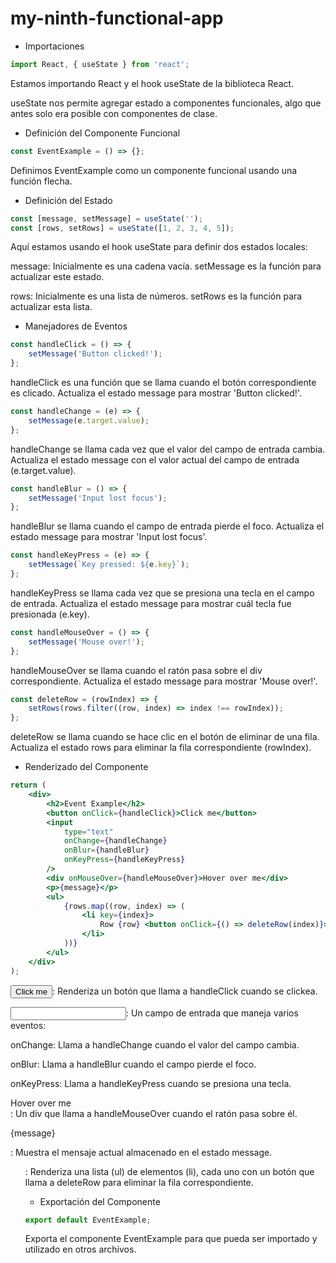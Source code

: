 # my-ninth-functional-app

-   Importaciones

```jsx
import React, { useState } from 'react';
```

Estamos importando React y el hook useState de la biblioteca React.

useState nos permite agregar estado a componentes funcionales, algo que antes solo era posible con componentes de clase.

-   Definición del Componente Funcional

```jsx
const EventExample = () => {};
```

Definimos EventExample como un componente funcional usando una función flecha.

-   Definición del Estado

```jsx
const [message, setMessage] = useState('');
const [rows, setRows] = useState([1, 2, 3, 4, 5]);
```

Aquí estamos usando el hook useState para definir dos estados locales:

message: Inicialmente es una cadena vacía. setMessage es la función para actualizar este estado.

rows: Inicialmente es una lista de números. setRows es la función para actualizar esta lista.

-   Manejadores de Eventos

```jsx
const handleClick = () => {
	setMessage('Button clicked!');
};
```

handleClick es una función que se llama cuando el botón correspondiente es clicado. Actualiza el estado message para mostrar 'Button clicked!'.

```jsx
const handleChange = (e) => {
	setMessage(e.target.value);
};
```

handleChange se llama cada vez que el valor del campo de entrada cambia. Actualiza el estado message con el valor actual del campo de entrada (e.target.value).

```jsx
const handleBlur = () => {
	setMessage('Input lost focus');
};
```

handleBlur se llama cuando el campo de entrada pierde el foco. Actualiza el estado message para mostrar 'Input lost focus'.

```jsx
const handleKeyPress = (e) => {
	setMessage(`Key pressed: ${e.key}`);
};
```

handleKeyPress se llama cada vez que se presiona una tecla en el campo de entrada. Actualiza el estado message para mostrar cuál tecla fue presionada (e.key).

```jsx
const handleMouseOver = () => {
	setMessage('Mouse over!');
};
```

handleMouseOver se llama cuando el ratón pasa sobre el div correspondiente. Actualiza el estado message para mostrar 'Mouse over!'.

```jsx
const deleteRow = (rowIndex) => {
	setRows(rows.filter((row, index) => index !== rowIndex));
};
```

deleteRow se llama cuando se hace clic en el botón de eliminar de una fila. Actualiza el estado rows para eliminar la fila correspondiente (rowIndex).

-   Renderizado del Componente

```jsx
return (
	<div>
		<h2>Event Example</h2>
		<button onClick={handleClick}>Click me</button>
		<input
			type="text"
			onChange={handleChange}
			onBlur={handleBlur}
			onKeyPress={handleKeyPress}
		/>
		<div onMouseOver={handleMouseOver}>Hover over me</div>
		<p>{message}</p>
		<ul>
			{rows.map((row, index) => (
				<li key={index}>
					Row {row} <button onClick={() => deleteRow(index)}>Delete</button>
				</li>
			))}
		</ul>
	</div>
);
```

<button onClick={handleClick}>Click me</button>: Renderiza un botón que llama a handleClick cuando se clickea.

<input>: Un campo de entrada que maneja varios eventos:

onChange: Llama a handleChange cuando el valor del campo cambia.

onBlur: Llama a handleBlur cuando el campo pierde el foco.

onKeyPress: Llama a handleKeyPress cuando se presiona una tecla.

<div onMouseOver={handleMouseOver}>Hover over me</div>: Un div que llama a handleMouseOver cuando el ratón pasa sobre él.

<p>{message}</p>: Muestra el mensaje actual almacenado en el estado message.

<ul>: Renderiza una lista (ul) de elementos (li), cada uno con un botón que llama a deleteRow para eliminar la fila correspondiente.

-   Exportación del Componente

```jsx
export default EventExample;
```

Exporta el componente EventExample para que pueda ser importado y utilizado en otros archivos.
